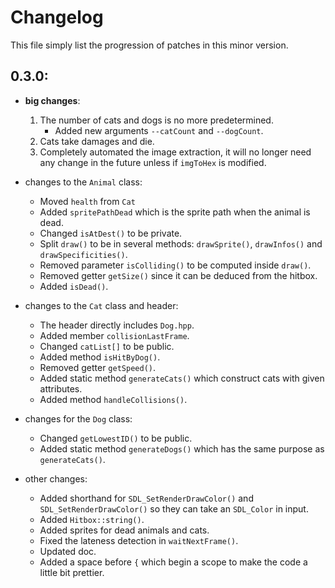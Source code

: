 # Changelog
This file simply list the progression of patches in this minor version.

## 0.3.0:
+ **big changes**:
	1. The number of cats and dogs is no more predetermined.
		- Added new arguments `--catCount` and `--dogCount`.
	2. Cats take damages and die.
	3. Completely automated the image extraction, it will no longer need any change in the future unless if `imgToHex` is modified.

+ changes to the `Animal` class:
	- Moved `health` from `Cat`
	- Added `spritePathDead` which is the sprite path when the animal is dead.
	- Changed `isAtDest()` to be private.
	- Split `draw()` to be in several methods: `drawSprite()`, `drawInfos()` and `drawSpecificities()`.
	- Removed parameter `isColliding()` to be computed inside `draw()`.
	- Removed getter `getSize()` since it can be deduced from the hitbox.
	- Added `isDead()`.

+ changes to the `Cat` class and header:
	- The header directly includes `Dog.hpp`.
	- Added member `collisionLastFrame`.
	- Changed `catList[]` to be public.
	- Added method `isHitByDog()`.
	- Removed getter `getSpeed()`.
	- Added static method `generateCats()` which construct cats with given attributes.
	- Added method `handleCollisions()`.

+ changes for the `Dog` class:
	- Changed `getLowestID()` to be public.
	- Added static method `generateDogs()` which has the same purpose as `generateCats()`.


+ other changes:
	- Added shorthand for `SDL_SetRenderDrawColor()` and `SDL_SetRenderDrawColor()` so they can take an `SDL_Color` in input.
	- Added `Hitbox::string()`.
	- Added sprites for dead animals and cats.
	- Fixed the lateness detection in `waitNextFrame()`.
	- Updated doc.
	- Added a space before `{` which begin a scope to make the code a little bit prettier.
